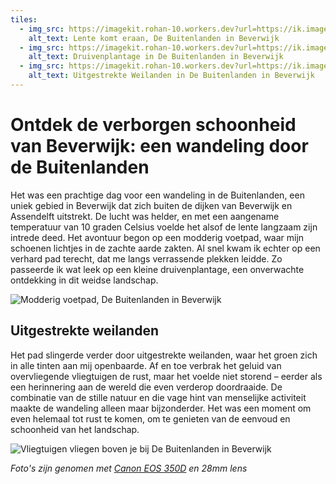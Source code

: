 ```yaml
---
tiles:
  - img_src: https://imagekit.rohan-10.workers.dev?url=https://ik.imagekit.io/rhn00jwt/tr:w-200/2025-02-26_wandeling-buitenlanden-beverwijk/2025-02-26_wandeling-buitenlanden-beverwijk-02.JPG
    alt_text: Lente komt eraan, De Buitenlanden in Beverwijk
  - img_src: https://imagekit.rohan-10.workers.dev?url=https://ik.imagekit.io/rhn00jwt/tr:w-200/2025-02-26_wandeling-buitenlanden-beverwijk/2025-02-26_wandeling-buitenlanden-beverwijk-03.JPG
    alt_text: Druivenplantage in De Buitenlanden in Beverwijk
  - img_src: https://imagekit.rohan-10.workers.dev?url=https://ik.imagekit.io/rhn00jwt/tr:w-200/2025-02-26_wandeling-buitenlanden-beverwijk/2025-02-26_wandeling-buitenlanden-beverwijk-04.JPG
    alt_text: Uitgestrekte Weilanden in De Buitenlanden in Beverwijk
---
```


# Ontdek de verborgen schoonheid van Beverwijk: een wandeling door de Buitenlanden

Het was een prachtige dag voor een wandeling in de Buitenlanden, een uniek gebied in Beverwijk dat zich buiten de dijken van Beverwijk en Assendelft uitstrekt. De lucht was helder, en met een aangename temperatuur van 10 graden Celsius voelde het alsof de lente langzaam zijn intrede deed. Het avontuur begon op een modderig voetpad, waar mijn schoenen lichtjes in de zachte aarde zakten. Al snel kwam ik echter op een verhard pad terecht, dat me langs verrassende plekken leidde. Zo passeerde ik wat leek op een kleine druivenplantage, een onverwachte ontdekking in dit weidse landschap.

![Modderig voetpad, De Buitenlanden in Beverwijk](https://imagekit.rohan-10.workers.dev?url=https://ik.imagekit.io/rhn00jwt/tr:w-800/2025-02-26_wandeling-buitenlanden-beverwijk/2025-02-26_wandeling-buitenlanden-beverwijk-05.jpg)

## Uitgestrekte weilanden

Het pad slingerde verder door uitgestrekte weilanden, waar het groen zich in alle tinten aan mij openbaarde. Af en toe verbrak het geluid van overvliegende vliegtuigen de rust, maar het voelde niet storend – eerder als een herinnering aan de wereld die even verderop doordraaide. De combinatie van de stille natuur en die vage hint van menselijke activiteit maakte de wandeling alleen maar bijzonderder. Het was een moment om even helemaal tot rust te komen, om te genieten van de eenvoud en schoonheid van het landschap.

![Vliegtuigen vliegen boven je bij De Buitenlanden in Beverwijk](https://imagekit.rohan-10.workers.dev?url=https://ik.imagekit.io/rhn00jwt/tr:w-800/2025-02-26_wandeling-buitenlanden-beverwijk/2025-02-26_wandeling-buitenlanden-beverwijk-01.JPG)

_Foto's zijn genomen met [Canon EOS 350D](../over-mij.md) en 28mm lens_
